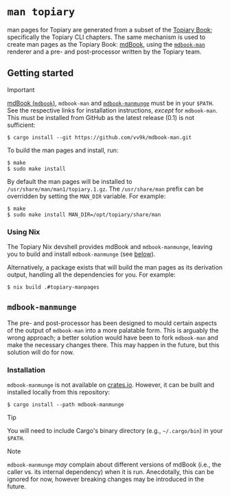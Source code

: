 # `man topiary`

man pages for Topiary are generated from a subset of the [Topiary
Book](../book); specifically the Topiary CLI chapters. The same
mechanism is used to create man pages as the Topiary Book: [mdBook],
using the [`mdbook-man`][mdbook-man] renderer and a pre- and
post-processor written by the Topiary team.

## Getting started

> [!IMPORTANT]
> [mdBook (`mdbook`)][mdbook], `mdbook-man` and
> [`mdbook-manmunge`][mdbook-manmunge] must be in your `$PATH`. See the
> respective links for installation instructions, _except_ for
> `mdbook-man`. This must be installed from GitHub as the latest release
> (0.1) is not sufficient:
>
> ```console
> $ cargo install --git https://github.com/vv9k/mdbook-man.git
> ```

To build the man pages and install, run:

```console
$ make
$ sudo make install
```

By default the man pages will be installed to
`/usr/share/man/man1/topiary.1.gz`. The `/usr/share/man` prefix can be
overridden by setting the `MAN_DIR` variable. For example:

```console
$ make
$ sudo make install MAN_DIR=/opt/topiary/share/man
```

### Using Nix

The Topiary Nix devshell provides mdBook and `mdbook-manmunge`, leaving
you to build and install `mdbook-manmunge` (see [below][mdbook-manmunge]).

Alternatively, a package exists that will build the man pages as its
derivation output, handling all the dependencies for you. For example:

```console
$ nix build .#topiary-manpages
```

## `mdbook-manmunge`

The pre- and post-processor has been designed to mould certain aspects
of the output of `mdbook-man` into a more palatable form. This is
arguably the wrong approach; a better solution would have been to fork
`mdbook-man` and make the necessary changes there. This may happen in
the future, but this solution will do for now.

### Installation

`mdbook-manmunge` is not available on [crates.io](https://crates.io).
However, it can be built and installed locally from this repository:

```console
$ cargo install --path mdbook-manmunge
```

> [!TIP]
> You will need to include Cargo's binary directory (e.g.,
> `~/.cargo/bin`) in your `$PATH`.

> [!NOTE]
> `mdbook-manmunge` _may_ complain about different versions of mdBook
> (i.e., the caller vs. its internal dependency) when it is run.
> Anecdotally, this can be ignored for now, however breaking changes may
> be introduced in the future.

<!-- Links -->
[mdbook]: https://rust-lang.github.io/mdBook
[mdbook-man]: https://github.com/vv9k/mdbook-man
[mdbook-manmunge]: #mdbook-manmunge
